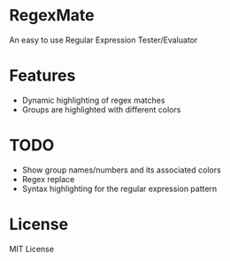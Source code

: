 RegexMate
=========

An easy to use Regular Expression Tester/Evaluator

Features
========

* Dynamic highlighting of regex matches
* Groups are highlighted with different colors

TODO
====

* Show group names/numbers and its associated colors
* Regex replace
* Syntax highlighting for the regular expression pattern


License
=======

MIT License